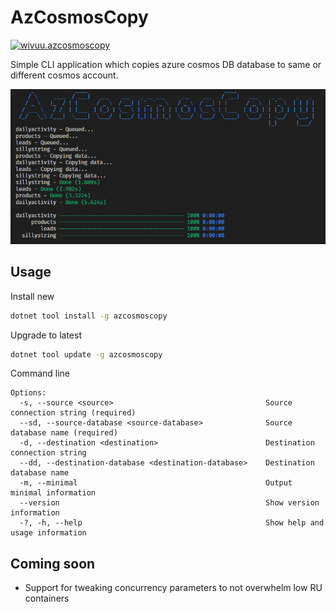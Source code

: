 # AzCosmosCopy

[![wivuu.azcosmoscopy](https://img.shields.io/nuget/v/azcosmoscopy.svg?label=azcosmoscopy)](https://www.nuget.org/packages/AzCosmosCopy/)


Simple CLI application which copies azure cosmos DB database to same or different cosmos account.

![](./sample.png)

## Usage

Install new
```sh
dotnet tool install -g azcosmoscopy
```

Upgrade to latest
```sh
dotnet tool update -g azcosmoscopy
```

Command line
```
Options:
  -s, --source <source>                                  Source connection string (required)
  --sd, --source-database <source-database>              Source database name (required)    
  -d, --destination <destination>                        Destination connection string      
  --dd, --destination-database <destination-database>    Destination database name
  -m, --minimal                                          Output minimal information
  --version                                              Show version information
  -?, -h, --help                                         Show help and usage information   
```


## Coming soon
- Support for tweaking concurrency parameters to not overwhelm low RU containers